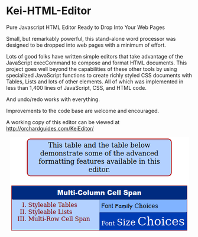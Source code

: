 # Kei-HTML-Editor
Pure Javascript HTML Editor Ready to Drop Into Your Web Pages

Small, but remarkably powerful, this stand-alone word processor was designed to be dropped into web pages with a minimum of effort.

Lots of good folks have written simple editors that take advantage of the JavaScript execCommand to compose and format HTML documents. This project goes well beyond the capabilities of these other tools by using specialized JavaScript functions to create richly styled CSS documents with Tables, Lists and lots of other elements. All of which was implemented in less than 1,400 lines of JavaScript, CSS, and HTML code.

And undo/redo works with everything.

Improvements to the code base are welcome and encouraged.

A working copy of this editor can be viewed at http://orchardguides.com/KeiEditor/

<p align="center">
  <img src="KeiEditorDemo.png"/>
</p>
